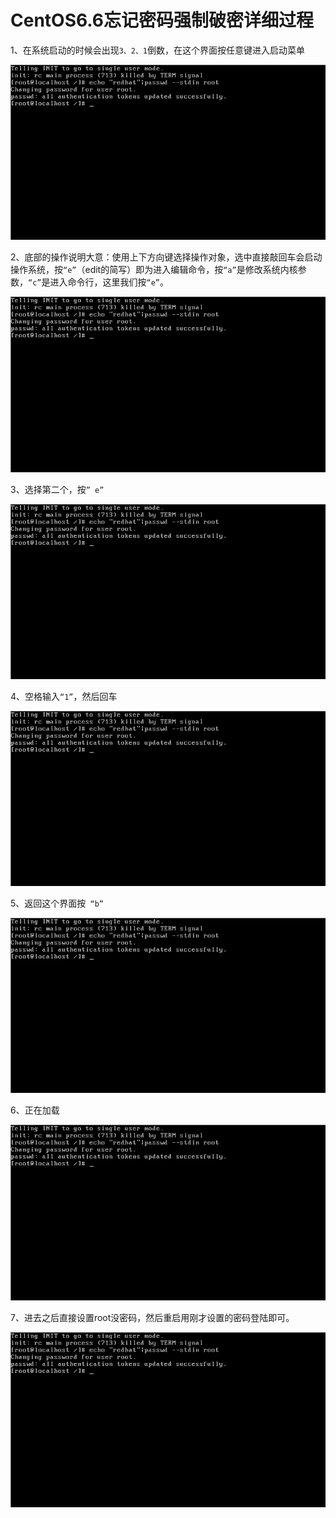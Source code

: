 # CentOS6.6忘记密码强制破密详细过程

1、在系统启动的时候会出现`3、2、1`倒数，在这个界面按任意键进入启动菜单

![1483010488321](../images/2016/12/1483010488321.png)

2、底部的操作说明大意：使用上下方向键选择操作对象，选中直接敲回车会启动操作系统，按`“e”`（edit的简写）即为进入编辑命令，按`“a”`是修改系统内核参数，`“c”`是进入命令行，这里我们按`“e”`。

![1483010488321](../images/2016/12/1483010488321.png)

3、选择第二个，按`” e”`

![1483010488321](../images/2016/12/1483010488321.png)

4、空格输入`“1”`，然后回车

![1483010488321](../images/2016/12/1483010488321.png)

5、返回这个界面按` “b”`

![1483010488321](../images/2016/12/1483010488321.png)

6、正在加载

![1483010488321](../images/2016/12/1483010488321.png)

7、进去之后直接设置root没密码，然后重启用刚才设置的密码登陆即可。

![1483010488321](../images/2016/12/1483010488321.png)